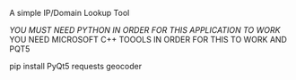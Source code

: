 A simple IP/Domain Lookup Tool 

*YOU MUST NEED PYTHON IN ORDER FOR THIS APPLICATION TO WORK*
YOU NEED MICROSOFT C++ TOOOLS IN ORDER FOR THIS TO WORK AND PQT5

pip install PyQt5 requests geocoder
